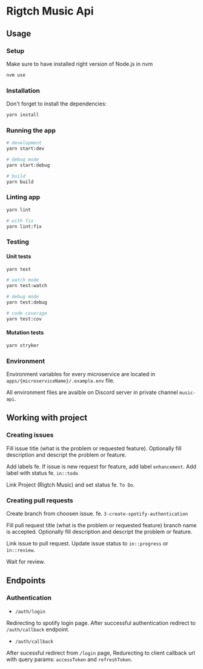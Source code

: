 # Rigtch Music Api

## Usage

### Setup

Make sure to have installed right version of Node.js in nvm

```bash
nvm use
```

### Installation

Don't forget to install the dependencies:

```bash
yarn install
```

### Running the app

```bash
# development
yarn start:dev

# debug mode
yarn start:debug

# build
yarn build
```

### Linting app

```bash
yarn lint

# with fix
yarn lint:fix
```

### Testing

#### Unit tests

```bash
yarn test

# watch mode
yarn test:watch

# debug mode
yarn test:debug

# code coverage
yarn test:cov
```

#### Mutation tests

```bash
yarn stryker
```

### Environment

Environment variables for every microservice are located in
`apps/{microserviceName}/.example.env` file.

All environment files are avaible on Discord server in private channel `music-api`.

## Working with project

### Creating issues

Fill issue title (what is the problem or requested feature).
Optionally fill description and descript the problem or feature.

Add labels
fe. If issue is new request for feature, add label `enhancement`.
Add label with status fe. `in::todo`

Link Project (Rigtch Music) and set status fe. `To Do`.

### Creating pull requests

Create branch from choosen issue. fe. `3-create-spotify-authentication`

Fill pull request title (what is the problem or requested feature)
branch name is accepted.
Optionally fill description and descript the problem or feature.

Link issue to pull request.
Update issue status to `in::progress` or `in::review`.

Wait for review.

## Endpoints

### Authentication

- `/auth/login`

Redirecting to spotify login page.
After successful authentication redirect to `/auth/callback` endpoint.

- `/auth/callback`

After sucessful redirect from `/login` page,
Redurecting to client callback url with query params:
`accessToken` and `refreshToken`.
